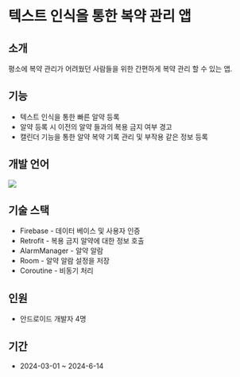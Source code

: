 # 텍스트 인식을 통한 복약 관리 앱

## 소개
평소에 복약 관리가 어려웠던 사람들을 위한 간편하게 복약 관리 할 수 있는 앱.

## 기능
- 텍스트 인식을 통한 빠른 알약 등록
- 알약 등록 시 이전의 알약 들과의 복용 금지 여부 경고
- 캘린더 기능을 통한 알약 복약 기록 관리 및 부작용 같은 정보 등록

## 개발 언어 
   <img src="https://img.shields.io/badge/kotlin-7F52FF?style=flat&logo=kotlin&logoColor=white"/>	

## 기술 스택
   - Firebase - 데이터 베이스 및 사용자 인증
   - Retrofit - 복용 금지 알약에 대한 정보 호출
   - AlarmManager - 알약 알람
   - Room - 알약 알람 설정을 저장
   - Coroutine - 비동기 처리

## 인원
   - 안드로이드 개발자 4명

## 기간
   - 2024-03-01 ~ 2024-6-14
